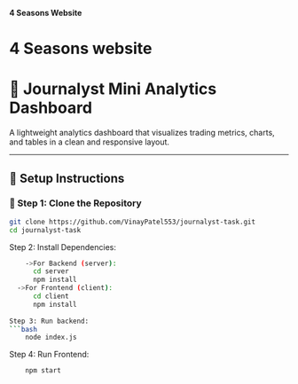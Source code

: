 **4 Seasons Website**
# 4 Seasons website

# 🧭 Journalyst Mini Analytics Dashboard

A lightweight analytics dashboard that visualizes trading metrics, charts, and tables in a clean and responsive layout.

---

## 🚀 Setup Instructions

### 🧩 Step 1: Clone the Repository
```bash
git clone https://github.com/VinayPatel553/journalyst-task.git
cd journalyst-task
```

Step 2: Install Dependencies:
```bash
	->For Backend (server):
      cd server 
      npm install
  ->For Frontend (client):
      cd client
      npm install 
      
Step 3: Run backend:
```bash
	node index.js
```
  
Step 4: Run Frontend:
```bash
	npm start 
```
